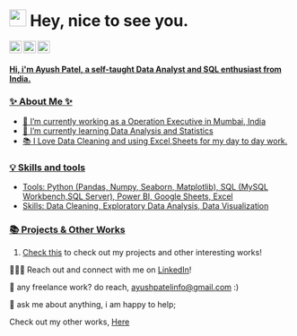 <h1><img src="https://emojis.slackmojis.com/emojis/images/1531849430/4246/blob-sunglasses.gif?1531849430" width="30"/> Hey, nice to see you.</h1>


<a href="https://discordapp.com/users/465863207311900672/">
  <img align="left" alt="Ayush's Discord" width="22px" src="https://raw.githubusercontent.com/peterthehan/peterthehan/master/assets/discord.svg" />
</a>

<a href="https://www.linkedin.com/in/ayushpat3l/">
  <img align="left" alt="Ayush's LinkedIN" width="22px" src="https://raw.githubusercontent.com/peterthehan/peterthehan/master/assets/linkedin.svg" />
</a>

<a href="mailto:ayushpatelinfo@gmail.com"> <img src="https://img.icons8.com/fluent/48/000000/gmail.png" width="22px"/>




#### Hi, i'm Ayush Patel, a self-taught Data Analyst and SQL enthusiast from India.
  
  
### ✨ About Me ✨
- 🔭 I’m currently working as a Operation Executive in Mumbai, India
- 🌱 I’m currently learning Data Analysis and Statistics
- 📚 I Love Data Cleaning and using Excel,Sheets for my day to day work.
  
  

### 💡 Skills and tools
- Tools:  Python (Pandas, Numpy, Seaborn, Matplotlib), SQL (MySQL Workbench,SQL Server), Power BI, Google Sheets, Excel
- Skills: Data Cleaning, Exploratory Data Analysis, Data Visualization
 
### 📚 Projects & Other Works
  1. [Check this](https://github.com/payush624/Projects) to check out my projects and other interesting works!

 
🙋🏻‍♀️ Reach out and connect with me on [LinkedIn](https://www.linkedin.com/in/ayushpat3l/)!  
  
💼 any freelance work? do reach, [ayushpatelinfo@gmail.com](mailto:ayushpatelinfo@gmail.com) :)  
  
💬 ask me about anything, i am happy to help;
  
Check out my other works, [Here](https://github.com/payush624?tab=repositories)
  
  
